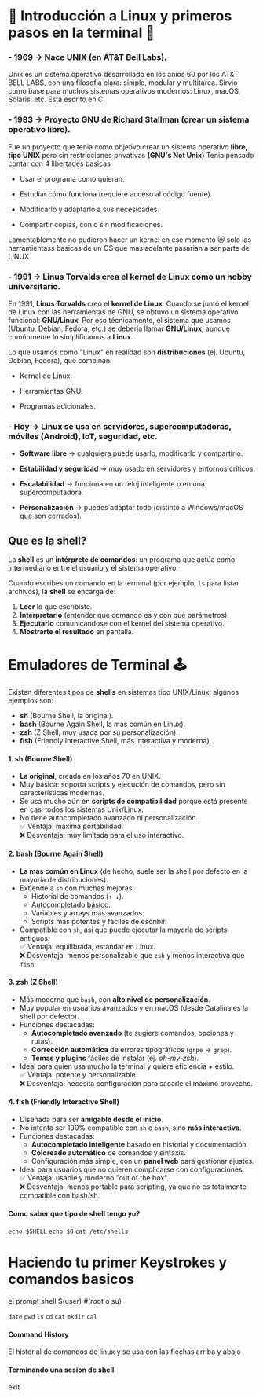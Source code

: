 
#  🐧  Introducción a Linux y primeros pasos en la terminal 🐧

### - **1969** → Nace UNIX (en AT&T Bell Labs).

Unix es un sistema operativo desarrollado en los anios 60 por los AT&T BELL LABS, con una filosofia clara: simple, modular y multitarea.
Sirvio como base para muchos sistemas operativos modernos: Linux, macOS, Solaris, etc.
Esta escrito en C
### - **1983** → Proyecto GNU de Richard Stallman (crear un sistema operativo libre).

Fue un proyecto que tenia como objetivo crear un sistema operativo **libre, tipo UNIX**  pero sin restricciones privativas **(GNU's Not Unix)** 
Tenia pensado contar con 4 libertades basicas
- Usar el programa como quieran.

- Estudiar cómo funciona (requiere acceso al código fuente).

- Modificarlo y adaptarlo a sus necesidades.

- Compartir copias, con o sin modificaciones.

Lamentablemente no pudieron hacer un kernel en ese momento  😿 solo las herramientass basicas de un OS que mas adelante pasarian a ser parte de LINUX 

### - **1991** → Linus Torvalds crea el **kernel de Linux** como un hobby universitario.

En 1991, **Linus Torvalds** creó el **kernel de Linux**.
Cuando se juntó el kernel de Linux con las herramientas de GNU, se obtuvo un sistema operativo funcional: **GNU/Linux**.
Por eso técnicamente, el sistema que usamos (Ubuntu, Debian, Fedora, etc.) se debería llamar **GNU/Linux**, aunque comúnmente lo simplificamos a **Linux**.

Lo que usamos como "Linux" en realidad son **distribuciones** (ej. Ubuntu, Debian, Fedora), que combinan:

- Kernel de Linux.

- Herramientas GNU.

- Programas adicionales.

### - **Hoy** → Linux se usa en servidores, supercomputadoras, móviles (Android), IoT, seguridad, etc.

- **Software libre** → cualquiera puede usarlo, modificarlo y compartirlo.

- **Estabilidad y seguridad** → muy usado en servidores y entornos críticos.

- **Escalabilidad** → funciona en un reloj inteligente o en una supercomputadora.

- **Personalización** → puedes adaptar todo (distinto a Windows/macOS que son cerrados).

## Que es la shell? 

La **shell** es un **intérprete de comandos**: un programa que actúa como intermediario entre el usuario y el sistema operativo.

Cuando escribes un comando en la terminal (por ejemplo, `ls` para listar archivos), la **shell** se encarga de:

1. **Leer** lo que escribiste.
2. **Interpretarlo** (entender qué comando es y con qué parámetros).
3. **Ejecutarlo** comunicándose con el kernel del sistema operativo.
4. **Mostrarte el resultado** en pantalla.
# Emuladores de Terminal 🕹️

Existen diferentes tipos de **shells** en sistemas tipo UNIX/Linux, algunos ejemplos son:

- **sh** (Bourne Shell, la original).
- **bash** (Bourne Again Shell, la más común en Linux).
- **zsh** (Z Shell, muy usada por su personalización).
- **fish** (Friendly Interactive Shell, más interactiva y moderna).

#### **1. sh (Bourne Shell)**

- **La original**, creada en los años 70 en UNIX.
- Muy básica: soporta scripts y ejecución de comandos, pero sin características modernas.
- Se usa mucho aún en **scripts de compatibilidad** porque está presente en casi todos los sistemas Unix/Linux.
- No tiene autocompletado avanzado ni personalización.  
    ✅ Ventaja: máxima portabilidad.  
    ❌ Desventaja: muy limitada para el uso interactivo.
#### **2. bash (Bourne Again Shell)**

-  **La más común en Linux** (de hecho, suele ser la shell por defecto en la mayoría de distribuciones).
- Extiende a `sh` con muchas mejoras:
    - Historial de comandos (`↑ ↓`).
    - Autocompletado básico.
    - Variables y arrays más avanzados.
    - Scripts más potentes y fáciles de escribir.
- Compatible con `sh`, así que puede ejecutar la mayoría de scripts antiguos.  
    ✅ Ventaja: equilibrada, estándar en Linux.  
    ❌ Desventaja: menos personalizable que `zsh` y menos interactiva que `fish`.

#### **3. zsh (Z Shell)**

-  Más moderna que `bash`, con **alto nivel de personalización**.
- Muy popular en usuarios avanzados y en macOS (desde Catalina es la shell por defecto).
- Funciones destacadas:
    - **Autocompletado avanzado** (te sugiere comandos, opciones y rutas).
    - **Corrección automática** de errores tipográficos (`grpe` → `grep`).
    - **Temas y plugins** fáciles de instalar (ej. _oh-my-zsh_).
- Ideal para quien usa mucho la terminal y quiere eficiencia + estilo.  
    ✅ Ventaja: potente y personalizable.  
    ❌ Desventaja: necesita configuración para sacarle el máximo provecho.

####  **4. fish (Friendly Interactive Shell)**

- Diseñada para ser **amigable desde el inicio**.
- No intenta ser 100% compatible con `sh` o `bash`, sino **más interactiva**.
- Funciones destacadas:
    - **Autocompletado inteligente** basado en historial y documentación.
    - **Coloreado automático** de comandos y sintaxis.
    - Configuración más simple, con un **panel web** para gestionar ajustes.
- Ideal para usuarios que no quieren complicarse con configuraciones.  
    ✅ Ventaja: usable y moderno "out of the box".  
    ❌ Desventaja: menos portable para scripting, ya que no es totalmente compatible con bash/sh.

#### Como saber que tipo de shell tengo yo?
`echo $SHELL`
`echo $0`
`cat /etc/shells`
# Haciendo tu primer Keystrokes y comandos basicos

el prompt shell $(user) #(root o su)

 `date`
 `pwd`
 `ls`
 `cd`
 `cat`
 `mkdir`
 `cal`

#### Command History
El historial de comandos de linux y se usa con las flechas arriba y abajo
#### Terminando una sesion de shell
exit


 